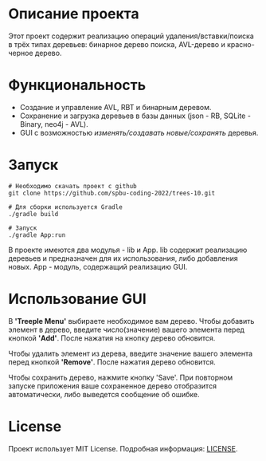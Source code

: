 # Описание проекта

Этот проект содержит реализацию операций удаления/вставки/поиска в трёх типах деревьев: бинарное дерево поиска, AVL-дерево и красно-черное дерево.

# Функциональность
+ Создание и управление AVL, RBT и бинарным деревом.
+ Сохранение и загрузка деревьев в базы данных (json - RB, SQLite - Binary, neo4j - AVL).
+ GUI с возможностью *изменять/создавать новые/сохранять* деревья.

# Запуск
```
# Необходимо скачать проект с github
git clone https://github.com/spbu-coding-2022/trees-10.git

# Для сборки используется Gradle
./gradle build

# Запуск
./gradle App:run
```
В проекте имеются два модулья - lib и App. lib содержит реализацию деревьев и предназначен для их использования, либо добавления новых. App - модуль, содержащий реализацию GUI.

# Использование GUI

В **'Treeple Menu'** выбираете необходимое вам дерево. Чтобы добавить элемент в дерево, введите число(значение) вашего элемента перед кнопкой **'Add'**. После нажатия на кнопку дерево обновится.

Чтобы удалить элемент из дерева, введите значение вашего элемента перед кнопкой **'Remove'**. После нажатия дерево обновится.

Чтобы сохранить дерево, нажмите кнопку 'Save'. При повторном запуске приложения ваше сохраненное дерево отобразится автоматически, либо выведется сообщение об ошибке.

# License

Проект использует MIT License. Подробная информация: [LICENSE](https://github.com/spbu-coding-2022/trees-10/blob/main/LICENSE).
